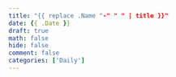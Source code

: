 ```yaml
---
title: "{{ replace .Name "-" " " | title }}"
date: {{ .Date }}
draft: true
math: false
hide: false
comment: false
categories: ['Daily']
---
```



